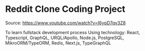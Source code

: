 # Reddit Clone Coding Project

Source: https://www.youtube.com/watch?v=I6ypD7qv3Z8

To learn fullstack development process 
Using technology: React, Typescript, GraphQL, URQL/Apollo, Node.js, PostgreSQL, MikroORM/TypeORM, Redis, Next.js, TypeGraphQL
